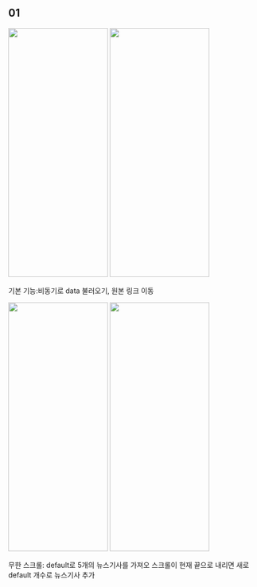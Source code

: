 ## 01

<img src="https://i.esdrop.com/d/f/xJR8oet2qE/O5tJWDp9CP.gif" width="200" height="500"/> <img src="https://i.esdrop.com/d/f/xJR8oet2qE/gGwcDi8t5S.gif" width="200" height="500"/>
<br>

기본 기능:비동기로 data 불러오기, 원본 링크 이동
<br/>

<img src="https://i.esdrop.com/d/f/xJR8oet2qE/ULUou8Djyo.gif" width="200" height="500"/> <img src="https://i.esdrop.com/d/f/xJR8oet2qE/rj3C9PIyu4.gif" width="200" height="500"/>
<br/>

무한 스크롤: default로 5개의 뉴스기사를 가져오 스크롤이 현재 끝으로 내리면 새로 default 개수로 뉴스기사 추가
<br/>
